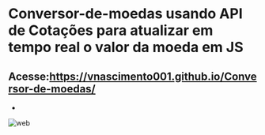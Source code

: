 # Conversor-de-moedas usando API de Cotações para atualizar em tempo real o valor da moeda em JS
## Acesse:https://vnascimento001.github.io/Conversor-de-moedas/






-

![web](https://user-images.githubusercontent.com/70181068/112250870-f6b44a80-8c38-11eb-90da-beb3b54e9d49.png)
